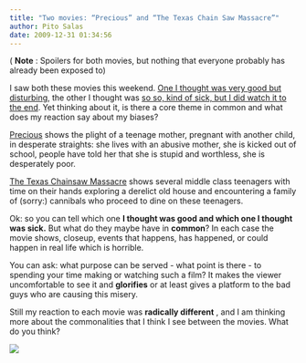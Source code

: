 ```yaml
---
title: "Two movies: “Precious” and “The Texas Chain Saw Massacre”"
author: Pito Salas
date: 2009-12-31 01:34:56
---
```



( **Note** : Spoilers for both movies, but nothing that everyone probably has
already been exposed to)

I saw both these movies this weekend. [One I thought was very good but
disturbing](<http://en.wikipedia.org/wiki/Precious_%28film%29>), the other I
thought was [so so, kind of sick, but I did watch it to the
end](<http://en.wikipedia.org/wiki/The_Texas_Chain_Saw_Massacre>). Yet
thinking about it, is there a core theme in common and what does my reaction
say about my biases?

[Precious](<http://en.wikipedia.org/wiki/Precious_%28film%29>) shows the
plight of a teenage mother, pregnant with another child, in desperate
straights: she lives with an  abusive mother, she is kicked out of school,
people have told  her that she is stupid and worthless, she is desperately
poor.

[The Texas Chainsaw
Massacre](<http://en.wikipedia.org/w/index.php?title=The_Texas_Chain_Saw_Massacre&action=edit>)
shows several middle class teenagers with time on their hands exploring a
derelict old house and encountering a family of (sorry:) cannibals who proceed
to dine on these teenagers.

Ok: so you can tell which one **I thought was good and which one I thought was
sick.** But what do they maybe have in **common**?  In each case the movie
shows, closeup, events that happens, has happened, or could happen in real
life which is horrible.

You can ask: what purpose can be served - what point is there - to spending
your time making or watching such a film? It makes the viewer uncomfortable to
see it and **glorifies** or at least gives a platform to the bad guys who are
causing this misery.

Still my reaction to each movie was **radically different** , and I am
thinking more about the commonalities that I think I see between the movies.
What do you think?

![](https://i0.wp.com/img.zemanta.com/pixy.gif?w=584)


